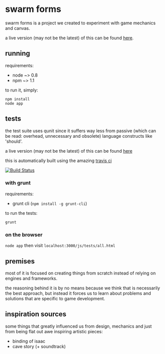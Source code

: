 # swarm forms

swarm forms is a project we created to experiment with game mechanics and canvas.

a live version (may not be the latest) of this can be found [here](http://swarm-forms.herokuapp.com/).

## running

requirements:

* node ~> 0.8
* npm ~> 1.1

to run it, simply:

```
npm install
node app
```

## tests

the test suite uses qunit since it suffers way less from passive (which can be read:
overhead, unnecessary and obsolete) language constructs like 'should'.

a live version (may not be the latest) of this can be found [here](http://swarm-forms.herokuapp.com/js/tests/all.html)

this is automatically built using the amazing [travis ci](https://travis-ci.org/MACSkeptic/swarm-forms/builds)

[![Build Status](https://travis-ci.org/MACSkeptic/swarm-forms.png?branch=master)](https://travis-ci.org/MACSkeptic/swarm-forms)

### with grunt

requirements:

* grunt cli (`npm install -g grunt-cli`)

to run the tests:

```
grunt
```

### on the browser

`node app` then visit `localhost:3000/js/tests/all.html`

## premises

most of it is focused on creating things from scratch instead of relying on engines
and frameworks.

the reasoning behind it is by no means because we think that is necessarily the best
approach, but instead it forces us to learn about problems and solutions that are
specific to game development.

## inspiration sources

some things that greatly influenced us from design, mechanics and just from being flat out awe inspiring artistic pieces:

* binding of isaac
* cave story (+ soundtrack)
